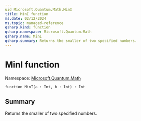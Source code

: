```yaml
---
uid Microsoft.Quantum.Math.MinI
title: MinI function
ms.date: 02/12/2024
ms.topic: managed-reference
qsharp.kind: function
qsharp.namespace: Microsoft.Quantum.Math
qsharp.name: MinI
qsharp.summary: Returns the smaller of two specified numbers.
---
```


# MinI function

Namespace: [Microsoft.Quantum.Math](xref:Microsoft.Quantum.Math)

```qsharp
function MinI(a : Int, b : Int) : Int
```

## Summary
Returns the smaller of two specified numbers.

